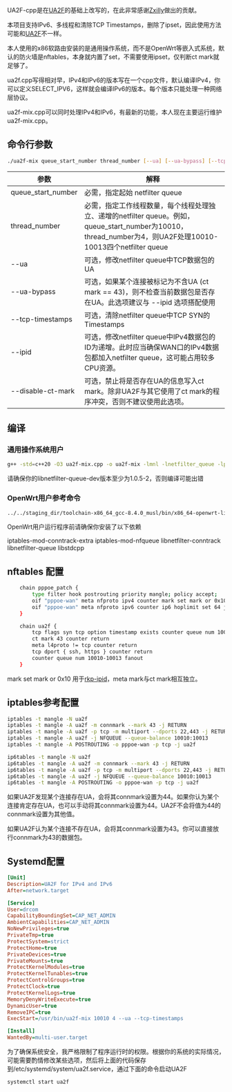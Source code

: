 UA2F-cpp是在[UA2F](https://github.com/Zxilly/UA2F)的基础上改写的，在此非常感谢[Zxilly](https://github.com/Zxilly/)做出的贡献。

本项目支持IPv6、多线程和清除TCP Timestamps，删除了ipset，因此使用方法可能和[UA2F](https://github.com/Zxilly/UA2F)不一样。

本人使用的x86软路由安装的是通用操作系统，而不是OpenWrt等嵌入式系统，默认的防火墙是nftables，本身就内置了set，不需要使用ipset，仅判断ct mark就足够了。

ua2f.cpp写得相对早，IPv4和IPv6的版本写在一个cpp文件，默认编译IPv4，你可以定义SELECT_IPV6，这样就会编译IPv6的版本。每个版本只能处理一种网络层协议。

ua2f-mix.cpp可以同时处理IPv4和IPv6，有最新的功能，本人现在主要运行维护ua2f-mix.cpp。

## 命令行参数

```bash
./ua2f-mix queue_start_number thread_number [--ua] [--ua-bypass] [--tcp-timestamps] [--ipid] [--disable-ct-mark]
```

| 参数               | 解释                                                         |
| ------------------ | ------------------------------------------------------------ |
| queue_start_number | 必需，指定起始 netfilter queue                               |
| thread_number      | 必需，指定工作线程数量，每个线程处理独立、递增的netfilter queue。例如，queue_start_number为10010，thread_number为4，则UA2F处理10010-10013四个netfilter queue |
| --ua               | 可选，修改netfilter queue中TCP数据包的UA                     |
| --ua-bypass        | 可选，如果某个连接被标记为不含UA (ct mark == 43)，则不检查当前数据包是否存在UA。此选项建议与 --ipid 选项搭配使用 |
| --tcp-timestamps   | 可选，清除netfilter queue中TCP SYN的Timestamps               |
| --ipid             | 可选，修改netfilter queue中IPv4数据包的ID为递增。此时应当确保WAN口的IPv4数据包都加入netfilter queue，这可能占用较多CPU资源。 |
| --disable-ct-mark  | 可选，禁止将是否存在UA的信息写入ct mark。除非UA2F与其它使用了ct mark的程序冲突，否则不建议使用此选项。 |

## 编译

### 通用操作系统用户

```bash
g++ -std=c++20 -O3 ua2f-mix.cpp -o ua2f-mix -lmnl -lnetfilter_queue -lpthread
```

请确保你的libnetfilter-queue-dev版本至少为1.0.5-2，否则编译可能出错

### OpenWrt用户参考命令

```bash
../../staging_dir/toolchain-x86_64_gcc-8.4.0_musl/bin/x86_64-openwrt-linux-g++ -std=c++17 -I ../../staging_dir/target-x86_64_musl/usr/include/ -L ../../staging_dir/target-x86_64_musl/usr/lib/ -O3 ua2f-mix.cpp -o ua2f-mix -lmnl -lnetfilter_queue -lnfnetlink -lpthread
```

OpenWrt用户运行程序前请确保你安装了以下依赖

iptables-mod-conntrack-extra iptables-mod-nfqueue libnetfilter-conntrack libnetfilter-queue libstdcpp

## nftables 配置

```bash
	chain pppoe_patch {
		type filter hook postrouting priority mangle; policy accept;
		oif "pppoe-wan" meta nfproto ipv4 counter mark set mark or 0x10 ip ttl set 64 jump ua2f
		oif "pppoe-wan" meta nfproto ipv6 counter ip6 hoplimit set 64 jump ua2f
	}

	chain ua2f {
		tcp flags syn tcp option timestamp exists counter queue num 10010-10013 fanout
		ct mark 43 counter return
		meta l4proto != tcp counter return
		tcp dport { ssh, https } counter return
		counter queue num 10010-10013 fanout
	}
```

mark set mark or 0x10 用于[rkp-ipid](https://github.com/CHN-beta/rkp-ipid)，meta mark与ct mark相互独立。

## iptables参考配置

```bash
iptables -t mangle -N ua2f
iptables -t mangle -A ua2f -m connmark --mark 43 -j RETURN
iptables -t mangle -A ua2f -p tcp -m multiport --dports 22,443 -j RETURN
iptables -t mangle -A ua2f -j NFQUEUE --queue-balance 10010:10013
iptables -t mangle -A POSTROUTING -o pppoe-wan -p tcp -j ua2f

ip6tables -t mangle -N ua2f
ip6tables -t mangle -A ua2f -m connmark --mark 43 -j RETURN
ip6tables -t mangle -A ua2f -p tcp -m multiport --dports 22,443 -j RETURN
ip6tables -t mangle -A ua2f -j NFQUEUE --queue-balance 10010:10013
ip6tables -t mangle -A POSTROUTING -o pppoe-wan -p tcp -j ua2f
```

如果UA2F发现某个连接存在UA，会将其connmark设置为44。如果你认为某个连接肯定存在UA，也可以手动将其connmark设置为44。UA2F不会将值为44的connmark设置为其他值。

如果UA2F认为某个连接不存在UA，会将其connmark设置为43。你可以直接放行connmark为43的数据包。

## Systemd配置

```ini
[Unit]
Description=UA2F for IPv4 and IPv6
After=network.target

[Service]
User=drcom
CapabilityBoundingSet=CAP_NET_ADMIN
AmbientCapabilities=CAP_NET_ADMIN
NoNewPrivileges=true
PrivateTmp=true
ProtectSystem=strict
ProtectHome=true
PrivateDevices=true
PrivateMounts=true
ProtectKernelModules=true
ProtectKernelTunables=true
ProtectControlGroups=true
ProtectClock=true
ProtectKernelLogs=true
MemoryDenyWriteExecute=true
DynamicUser=true
RemoveIPC=true
ExecStart=/usr/bin/ua2f-mix 10010 4 --ua --tcp-timestamps

[Install]
WantedBy=multi-user.target
```

为了确保系统安全，我严格限制了程序运行时的权限。根据你的系统的实际情况，可能需要酌情修改某些选项，然后将上面的代码保存到/etc/systemd/system/ua2f.service，通过下面的命令启动UA2F

```bash
systemctl start ua2f
```



